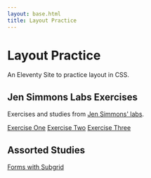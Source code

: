 ```yaml
---
layout: base.html 
title: Layout Practice 
--- 
```


# Layout Practice 

An Eleventy Site to practice layout in CSS. 

## Jen Simmons Labs Exercises

Exercises and studies from [Jen Simmons' labs](https://labs.jensimmons.com/).

[Exercise One](/exercise-one)
[Exercise Two](/exercise-two)
[Exercise Three](/exercise-three)

## Assorted Studies

[Forms with Subgrid](/subgrid-form)